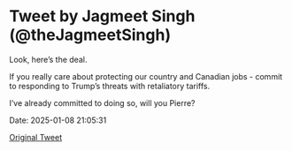 # Tweet by Jagmeet Singh (@theJagmeetSingh)

Look, here’s the deal.

If you really care about protecting our country and Canadian jobs - commit to responding to Trump’s threats with retaliatory tariffs.

I’ve already committed to doing so, will you Pierre?

Date: 2025-01-08 21:05:31

[Original Tweet](https://x.com/theJagmeetSingh/status/1877099338771358104)
